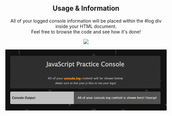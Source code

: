 <h2 align="center">Usage & Information</h2>
<p align="center">
  All of your logged console information will be placed within the #log div inside your HTML document.<br>
  Feel free to browse the code and see how it's done!
</p>
<p align="center">
<img width="620" height="auto" src="https://i.gyazo.com/5a5e69607c929c9214ce53d8dafdd23d.png"></a>
</p>
<p align="center">
<img width="620" height="auto" src="practice-console-image.png"></a>
</p>
